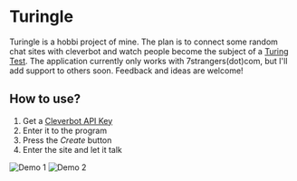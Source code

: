 # Turingle
Turingle is a hobbi project of mine. The plan is to connect some random chat sites with cleverbot and watch people become the subject of a [Turing Test](https://en.wikipedia.org/wiki/Turing_test). The application currently only works with 7strangers(dot)com, but I'll add support to others soon. Feedback and ideas are welcome!

## How to use?
1. Get a [Cleverbot API Key](https://www.cleverbot.com/api/)
2. Enter it to the program
3. Press the *Create* button
4. Enter the site and let it talk

![Demo 1](https://i.imgur.com/cFFhs5k.png)
![Demo 2](https://i.imgur.com/qGmt6LF.png)
